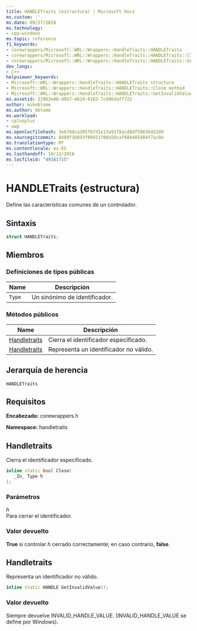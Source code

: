 ```yaml
---
title: HANDLETraits (estructura) | Microsoft Docs
ms.custom: ''
ms.date: 09/27/2018
ms.technology:
- cpp-windows
ms.topic: reference
f1_keywords:
- corewrappers/Microsoft::WRL::Wrappers::HandleTraits::HANDLETraits
- corewrappers/Microsoft::WRL::Wrappers::HandleTraits::HANDLETraits::Close
- corewrappers/Microsoft::WRL::Wrappers::HandleTraits::HANDLETraits::GetInvalidValue
dev_langs:
- C++
helpviewer_keywords:
- Microsoft::WRL::Wrappers::HandleTraits::HANDLETraits structure
- Microsoft::WRL::Wrappers::HandleTraits::HANDLETraits::Close method
- Microsoft::WRL::Wrappers::HandleTraits::HANDLETraits::GetInvalidValue method
ms.assetid: 22963e88-d857-4624-9182-7c986daff722
author: mikeblome
ms.author: mblome
ms.workload:
- cplusplus
- uwp
ms.openlocfilehash: 3e670dca205f07d1e13a93f8acd0df5965b45109
ms.sourcegitcommit: 8480f16893f09911f08a58caf684405404f7ac8e
ms.translationtype: MT
ms.contentlocale: es-ES
ms.lasthandoff: 10/12/2018
ms.locfileid: "49161715"
---
```

# <a name="handletraits-structure"></a>HANDLETraits (estructura)

Define las características comunes de un controlador.

## <a name="syntax"></a>Sintaxis

```cpp
struct HANDLETraits;
```

## <a name="members"></a>Miembros

### <a name="public-typedefs"></a>Definiciones de tipos públicas

Name   | Descripción
------ | ---------------------
`Type` | Un sinónimo de identificador.

### <a name="public-methods"></a>Métodos públicos

Name                                              | Descripción
------------------------------------------------- | -----------------------------
[Handletraits](#close)                     | Cierra el identificador especificado.
[Handletraits](#getinvalidvalue) | Representa un identificador no válido.

## <a name="inheritance-hierarchy"></a>Jerarquía de herencia

`HANDLETraits`

## <a name="requirements"></a>Requisitos

**Encabezado:** corewrappers.h

**Namespace:** handletraits

## <a name="close"></a>Handletraits

Cierra el identificador especificado.

```cpp
inline static bool Close(
   _In_ Type h
);
```

### <a name="parameters"></a>Parámetros

*h*<br/>
Para cerrar el identificador.

### <a name="return-value"></a>Valor devuelto

**True** si controlar *h* cerrado correctamente; en caso contrario, **false**.

## <a name="getinvalidvalue"></a>Handletraits

Representa un identificador no válido.

```cpp
inline static HANDLE GetInvalidValue();
```

### <a name="return-value"></a>Valor devuelto

Siempre devuelve INVALID_HANDLE_VALUE. (INVALID_HANDLE_VALUE se define por Windows).

